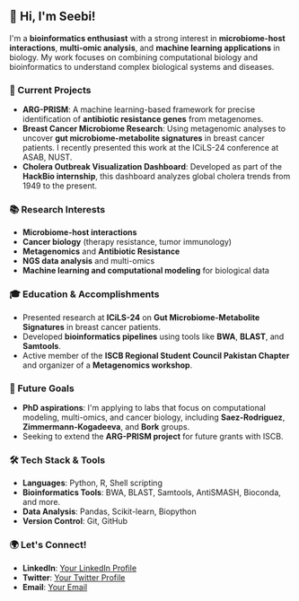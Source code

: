 
## 👋 Hi, I'm Seebi!

I'm a **bioinformatics enthusiast** with a strong interest in **microbiome-host interactions**, **multi-omic analysis**, and **machine learning applications** in biology. My work focuses on combining computational biology and bioinformatics to understand complex biological systems and diseases.

### 🔬 Current Projects
- **ARG-PRISM**: A machine learning-based framework for precise identification of **antibiotic resistance genes** from metagenomes.
- **Breast Cancer Microbiome Research**: Using metagenomic analyses to uncover **gut microbiome-metabolite signatures** in breast cancer patients. I recently presented this work at the ICiLS-24 conference at ASAB, NUST.
- **Cholera Outbreak Visualization Dashboard**: Developed as part of the **HackBio internship**, this dashboard analyzes global cholera trends from 1949 to the present.

### 📚 Research Interests
- **Microbiome-host interactions**
- **Cancer biology** (therapy resistance, tumor immunology)
- **Metagenomics** and **Antibiotic Resistance**
- **NGS data analysis** and multi-omics
- **Machine learning and computational modeling** for biological data

### 🎓 Education & Accomplishments
- Presented research at **ICiLS-24** on **Gut Microbiome-Metabolite Signatures** in breast cancer patients.
- Developed **bioinformatics pipelines** using tools like **BWA**, **BLAST**, and **Samtools**.
- Active member of the **ISCB Regional Student Council Pakistan Chapter** and organizer of a **Metagenomics workshop**.
  
### 🌱 Future Goals
- **PhD aspirations**: I'm applying to labs that focus on computational modeling, multi-omics, and cancer biology, including **Saez-Rodriguez**, **Zimmermann-Kogadeeva**, and **Bork** groups.
- Seeking to extend the **ARG-PRISM project** for future grants with ISCB.

### 🛠️ Tech Stack & Tools
- **Languages**: Python, R, Shell scripting
- **Bioinformatics Tools**: BWA, BLAST, Samtools, AntiSMASH, Bioconda, and more.
- **Data Analysis**: Pandas, Scikit-learn, Biopython
- **Version Control**: Git, GitHub

### 🌍 Let's Connect!
- **LinkedIn**: [Your LinkedIn Profile](#)
- **Twitter**: [Your Twitter Profile](#)
- **Email**: [Your Email](#)
